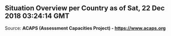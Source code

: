 ## Situation Overview per Country as of Sat, 22 Dec 2018 03:24:14 GMT

Source: **ACAPS (Assessment Capacities Project) - https://www.acaps.org**